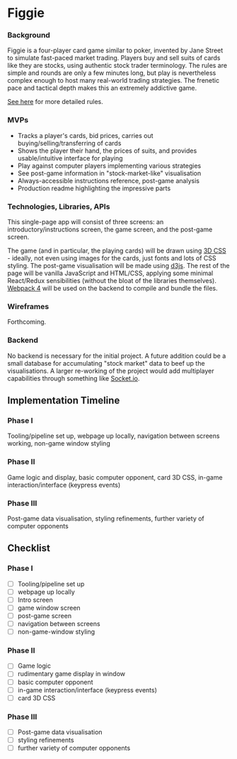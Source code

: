 # Figgie

### Background

Figgie is a four-player card game similar to poker, invented by Jane Street to simulate fast-paced market trading. Players buy and sell suits of cards like they are stocks, using authentic stock trader terminology. The rules are simple and rounds are only a few minutes long, but play is nevertheless complex enough to host many real-world trading strategies. The frenetic pace and tactical depth makes this an extremely addictive game.

[See here](https://www.janestreet.com/2014/04/22/figgie/) for more detailed rules.

### MVPs
- Tracks a player's cards, bid prices, carries out buying/selling/transferring of cards
- Shows the player their hand, the prices of suits, and provides usable/intuitive interface for playing
- Play against computer players implementing various strategies
- See post-game information in "stock-market-like" visualisation
- Always-accessible instructions reference, post-game analysis
- Production readme highlighting the impressive parts

### Technologies, Libraries, APIs
This single-page app will consist of three screens: an introductory/instructions screen, the game screen, and the post-game screen.

The game (and in particular, the playing cards) will be drawn using [3D CSS](https://desandro.github.io/3dtransforms/) - ideally, not even using images for the cards, just fonts and lots of CSS styling. The post-game visualisation will be made using [d3js](https://d3js.org). The rest of the page will be vanilla JavaScript and HTML/CSS, applying some minimal React/Redux sensibilities (without the bloat of the libraries themselves). [Webpack 4](https://www.valentinog.com/blog/webpack-4-tutorial/) will be used on the backend to compile and bundle the files.

### Wireframes

Forthcoming.

### Backend
No backend is necessary for the initial project. A future addition could be a small database for accumulating "stock market" data to beef up the visualisations. A larger re-working of the project would add multiplayer capabilities through something like [Socket.io](https://socket.io).

## Implementation Timeline

### Phase I

Tooling/pipeline set up, webpage up locally, navigation between screens working, non-game window styling

### Phase II

Game logic and display, basic computer opponent, card 3D CSS, in-game interaction/interface (keypress events)

### Phase III

Post-game data visualisation, styling refinements, further variety of computer opponents

## Checklist

### Phase I

- [ ] Tooling/pipeline set up
- [ ] webpage up locally
- [ ] Intro screen
- [ ] game window screen
- [ ] post-game screen
- [ ] navigation between screens
- [ ] non-game-window styling

### Phase II

- [ ] Game logic
- [ ] rudimentary game display in window 
- [ ] basic computer opponent
- [ ] in-game interaction/interface (keypress events)
- [ ] card 3D CSS

### Phase III

- [ ] Post-game data visualisation
- [ ] styling refinements
- [ ] further variety of computer opponents